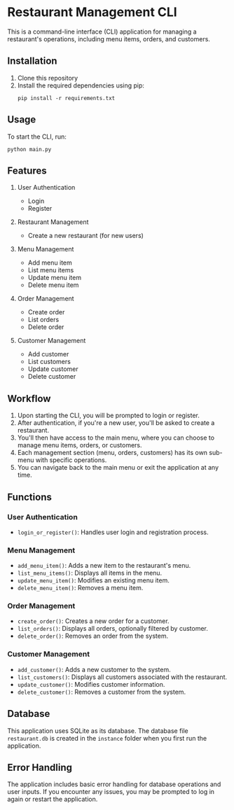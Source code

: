 # Restaurant Management CLI

This is a command-line interface (CLI) application for managing a restaurant's operations, including menu items, orders, and customers.

## Installation

1. Clone this repository
2. Install the required dependencies using pip:
   ```
   pip install -r requirements.txt
   ```

## Usage

To start the CLI, run:

```
python main.py
```

## Features

1. User Authentication
   - Login
   - Register

2. Restaurant Management
   - Create a new restaurant (for new users)

3. Menu Management
   - Add menu item
   - List menu items
   - Update menu item
   - Delete menu item

4. Order Management
   - Create order
   - List orders
   - Delete order

5. Customer Management
   - Add customer
   - List customers
   - Update customer
   - Delete customer

## Workflow

1. Upon starting the CLI, you will be prompted to login or register.
2. After authentication, if you're a new user, you'll be asked to create a restaurant.
3. You'll then have access to the main menu, where you can choose to manage menu items, orders, or customers.
4. Each management section (menu, orders, customers) has its own sub-menu with specific operations.
5. You can navigate back to the main menu or exit the application at any time.

## Functions

### User Authentication
- `login_or_register()`: Handles user login and registration process.

### Menu Management
- `add_menu_item()`: Adds a new item to the restaurant's menu.
- `list_menu_items()`: Displays all items in the menu.
- `update_menu_item()`: Modifies an existing menu item.
- `delete_menu_item()`: Removes a menu item.

### Order Management
- `create_order()`: Creates a new order for a customer.
- `list_orders()`: Displays all orders, optionally filtered by customer.
- `delete_order()`: Removes an order from the system.

### Customer Management
- `add_customer()`: Adds a new customer to the system.
- `list_customers()`: Displays all customers associated with the restaurant.
- `update_customer()`: Modifies customer information.
- `delete_customer()`: Removes a customer from the system.

## Database

This application uses SQLite as its database. The database file `restaurant.db` is created in the `instance` folder when you first run the application.

## Error Handling

The application includes basic error handling for database operations and user inputs. If you encounter any issues, you may be prompted to log in again or restart the application.
